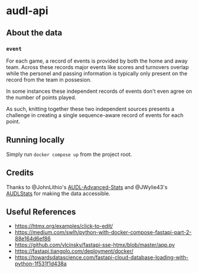 # audl-api

## About the data

### `event`

For each game, a record of events is provided by both the home and away team. Across these records major events like scores and turnovers overlap while the personel and passing information is typically only present on the record from the team in possesion.

In some instances these independent records of events don't even agree on the number of points played. 

As such, knitting together these two independent sources presents a challenge in creating a single sequence-aware record of events for each point.

## Running locally
Simply run `docker compose up` from the project root.

## Credits
Thanks to @JohnLithio's [AUDL-Advanced-Stats](https://github.com/JohnLithio/AUDL-Advanced-Stats/blob/main/audl_advanced_stats/constants.py) and @JWylie43's [AUDLStats](https://github.cm/JWylie43/AUDLStats) for making the data accessible.


## Useful References 
- https://htmx.org/examples/click-to-edit/
- https://medium.com/swlh/python-with-docker-compose-fastapi-part-2-88e164d6ef86   
- https://github.com/vlcinsky/fastapi-sse-htmx/blob/master/app.py
- https://fastapi.tiangolo.com/deployment/docker/
- https://towardsdatascience.com/fastapi-cloud-database-loading-with-python-1f531f1d438a
